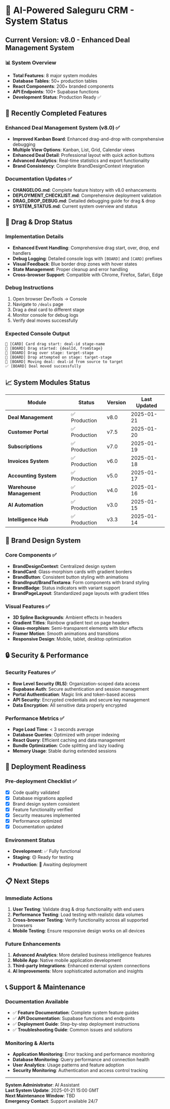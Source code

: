 # 🚀 AI-Powered Saleguru CRM - System Status

## Current Version: v8.0 - Enhanced Deal Management System

### 📊 **System Overview**
- **Total Features**: 8 major system modules
- **Database Tables**: 50+ production tables
- **React Components**: 200+ branded components
- **API Endpoints**: 100+ Supabase functions
- **Development Status**: Production Ready ✅

## 🎯 **Recently Completed Features**

### Enhanced Deal Management System (v8.0) ✅
- **Improved Kanban Board**: Enhanced drag-and-drop with comprehensive debugging
- **Multiple View Options**: Kanban, List, Grid, Calendar views
- **Enhanced Deal Detail**: Professional layout with quick action buttons
- **Advanced Analytics**: Real-time statistics and export functionality
- **Brand Consistency**: Complete BrandDesignContext integration

### Documentation Updates ✅
- **CHANGELOG.md**: Complete feature history with v8.0 enhancements
- **DEPLOYMENT_CHECKLIST.md**: Comprehensive deployment validation
- **DRAG_DROP_DEBUG.md**: Detailed debugging guide for drag & drop
- **SYSTEM_STATUS.md**: Current system overview and status

## 🔧 **Drag & Drop Status**

### Implementation Details
- **Enhanced Event Handling**: Comprehensive drag start, over, drop, end handlers
- **Debug Logging**: Detailed console logs with `[BOARD]` and `[CARD]` prefixes
- **Visual Feedback**: Blue border drop zones with hover states
- **State Management**: Proper cleanup and error handling
- **Cross-browser Support**: Compatible with Chrome, Firefox, Safari, Edge

### Debug Instructions
1. Open browser DevTools → Console
2. Navigate to `/deals` page
3. Drag a deal card to different stage
4. Monitor console for debug logs
5. Verify deal moves successfully

### Expected Console Output
```
🎯 [CARD] Card drag start: deal-id stage-name
🎯 [BOARD] Drag started: {dealId, fromStage}
🎯 [BOARD] Drag over stage: target-stage
🎯 [BOARD] Drop attempted on stage: target-stage
🎯 [BOARD] Moving deal: deal-id from source to target
✅ [BOARD] Deal moved successfully
```

## 📈 **System Modules Status**

| Module | Status | Version | Last Updated |
|--------|--------|---------|--------------|
| **Deal Management** | ✅ Production | v8.0 | 2025-01-21 |
| **Customer Portal** | ✅ Production | v7.5 | 2025-01-20 |
| **Subscriptions** | ✅ Production | v7.0 | 2025-01-19 |
| **Invoices System** | ✅ Production | v6.0 | 2025-01-18 |
| **Accounting System** | ✅ Production | v5.0 | 2025-01-17 |
| **Warehouse Management** | ✅ Production | v4.0 | 2025-01-16 |
| **AI Automation** | ✅ Production | v3.0 | 2025-01-15 |
| **Intelligence Hub** | ✅ Production | v3.3 | 2025-01-14 |

## 🎨 **Brand Design System**

### Core Components ✅
- **BrandDesignContext**: Centralized design system
- **BrandCard**: Glass-morphism cards with gradient borders
- **BrandButton**: Consistent button styling with animations
- **BrandInput/BrandTextarea**: Form components with brand styling
- **BrandBadge**: Status indicators with variant support
- **BrandPageLayout**: Standardized page layouts with gradient titles

### Visual Features ✅
- **3D Spline Backgrounds**: Ambient effects in headers
- **Gradient Titles**: Rainbow gradient text on page headers
- **Glass-morphism**: Semi-transparent elements with blur effects
- **Framer Motion**: Smooth animations and transitions
- **Responsive Design**: Mobile, tablet, desktop optimization

## 🔒 **Security & Performance**

### Security Features ✅
- **Row Level Security (RLS)**: Organization-scoped data access
- **Supabase Auth**: Secure authentication and session management
- **Portal Authentication**: Magic link and token-based access
- **API Security**: Encrypted credentials and secure key management
- **Data Encryption**: All sensitive data properly encrypted

### Performance Metrics ✅
- **Page Load Time**: < 3 seconds average
- **Database Queries**: Optimized with proper indexing
- **React Query**: Efficient caching and data management
- **Bundle Optimization**: Code splitting and lazy loading
- **Memory Usage**: Stable during extended sessions

## 🚀 **Deployment Readiness**

### Pre-deployment Checklist ✅
- [x] Code quality validated
- [x] Database migrations applied
- [x] Brand design system consistent
- [x] Feature functionality verified
- [x] Security measures implemented
- [x] Performance optimized
- [x] Documentation updated

### Environment Status
- **Development**: ✅ Fully functional
- **Staging**: 🟡 Ready for testing
- **Production**: 🔄 Awaiting deployment

## 📋 **Next Steps**

### Immediate Actions
1. **User Testing**: Validate drag & drop functionality with end users
2. **Performance Testing**: Load testing with realistic data volumes
3. **Cross-browser Testing**: Verify functionality across all supported browsers
4. **Mobile Testing**: Ensure responsive design works on all devices

### Future Enhancements
1. **Advanced Analytics**: More detailed business intelligence features
2. **Mobile App**: Native mobile application development
3. **Third-party Integrations**: Enhanced external system connections
4. **AI Improvements**: More sophisticated automation and insights

## 📞 **Support & Maintenance**

### Documentation Available
- ✅ **Feature Documentation**: Complete system feature guides
- ✅ **API Documentation**: Supabase functions and endpoints
- ✅ **Deployment Guide**: Step-by-step deployment instructions
- ✅ **Troubleshooting Guide**: Common issues and solutions

### Monitoring & Alerts
- **Application Monitoring**: Error tracking and performance monitoring
- **Database Monitoring**: Query performance and connection health
- **User Analytics**: Usage patterns and feature adoption
- **Security Monitoring**: Authentication and access control tracking

---

**System Administrator**: AI Assistant  
**Last System Update**: 2025-01-21 15:00 GMT  
**Next Maintenance Window**: TBD  
**Emergency Contact**: Support available 24/7

